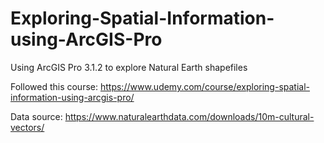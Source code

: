 # Exploring-Spatial-Information-using-ArcGIS-Pro
Using ArcGIS Pro 3.1.2 to explore Natural Earth shapefiles

Followed this course: https://www.udemy.com/course/exploring-spatial-information-using-arcgis-pro/

Data source: https://www.naturalearthdata.com/downloads/10m-cultural-vectors/
